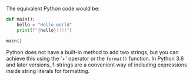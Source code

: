 The equivalent Python code would be:

```python
def main():
    hello = "Hello world"
    print(f"{hello}!!!!")

main()
```

Python does not have a built-in method to add two strings, but you can achieve this using the '+' operator or the `format()` function. In Python 3.6 and later versions, f-strings are a convenient way of including expressions inside string literals for formatting.
